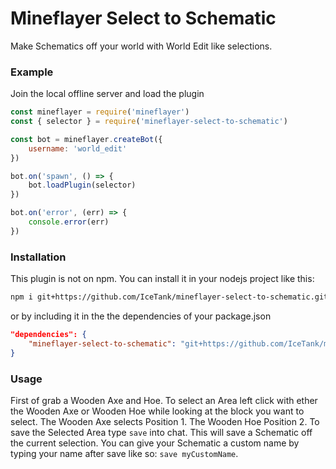 # Mineflayer Select to Schematic

Make Schematics off your world with World Edit like selections.

### Example
Join the local offline server and load the plugin
```js
const mineflayer = require('mineflayer')
const { selector } = require('mineflayer-select-to-schematic')

const bot = mineflayer.createBot({
    username: 'world_edit'
})

bot.on('spawn', () => {
    bot.loadPlugin(selector)
})

bot.on('error', (err) => {
    console.error(err)
})
```

### Installation
This plugin is not on npm. You can install it in your nodejs project like this:
```bash
npm i git+https://github.com/IceTank/mineflayer-select-to-schematic.git
```
or by including it in the the dependencies of your package.json
```json
"dependencies": {
    "mineflayer-select-to-schematic": "git+https://github.com/IceTank/mineflayer-select-to-schematic.git",
}
```

### Usage
First of grab a Wooden Axe and Hoe. To select an Area left click with ether the Wooden Axe or Wooden Hoe while looking at the block you want to select. 
The Wooden Axe selects Position 1. The Wooden Hoe Position 2. 
To save the Selected Area type
 ```save``` 
 into chat. This will save a Schematic off the current selection.
You can give your Schematic a custom name by typing your name after save like so:
```save myCustomName```.